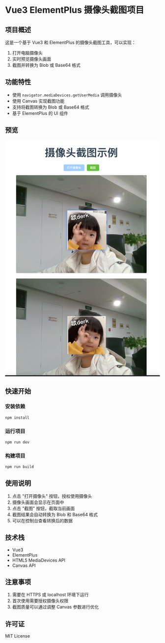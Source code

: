 # Vue3 ElementPlus 摄像头截图项目

## 项目概述
这是一个基于 Vue3 和 ElementPlus 的摄像头截图工具，可以实现：
1. 打开电脑摄像头
2. 实时预览摄像头画面
3. 截图并转换为 Blob 或 Base64 格式

## 功能特性
- 使用 `navigator.mediaDevices.getUserMedia` 调用摄像头
- 使用 Canvas 实现截图功能
- 支持将截图转换为 Blob 或 Base64 格式
- 基于 ElementPlus 的 UI 组件

## 预览

![image-20250313091933378](./README.assets/image-20250313091933378.png)

## 快速开始

### 安装依赖

```sh
npm install
```

### 运行项目

```sh
npm run dev
```

### 构建项目

```sh
npm run build
```

## 使用说明
1. 点击 "打开摄像头" 按钮，授权使用摄像头
2. 摄像头画面会显示在页面中
3. 点击 "截图" 按钮，截取当前画面
4. 截图结果会自动转换为 Blob 和 Base64 格式
5. 可以在控制台查看转换后的数据


## 技术栈
- Vue3
- ElementPlus
- HTML5 MediaDevices API
- Canvas API

## 注意事项
1. 需要在 HTTPS 或 localhost 环境下运行
2. 首次使用需要授权摄像头权限
3. 截图质量可以通过调整 Canvas 参数进行优化

## 许可证
MIT License